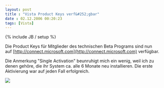 ```yaml
---
layout: post
title : "Vista Product Keys verf&#252;gbar"
date : 02.12.2006 00:20:23
tags: [Vista]
---
```

{% include JB / setup %}

Die Product Keys für Mitglieder des technischen Beta Programs sind nun auf [http://connect.microsoft.com](http://connect.microsoft.com) verfügbar.

Die Anmerkung "Single Activation" beunruhigt mich ein wenig, weil ich zu denen gehöre, die ihr System ca. alle 6 Monate neu installieren. Die erste Aktivierung war auf jeden Fall erfolgreich.

![](http://www.dev-jc-vb.de/dev-jc-vb/blog/images/VistaProductKeysverfgbar_469/image05.png)
